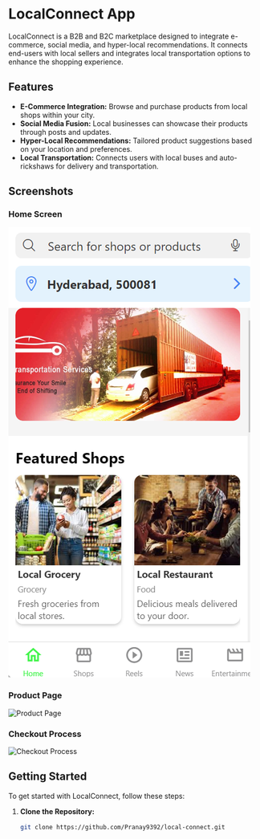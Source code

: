 # LocalConnect App

LocalConnect is a B2B and B2C marketplace designed to integrate e-commerce, social media, and hyper-local recommendations. It connects end-users with local sellers and integrates local transportation options to enhance the shopping experience.

## Features

- **E-Commerce Integration:** Browse and purchase products from local shops within your city.
- **Social Media Fusion:** Local businesses can showcase their products through posts and updates.
- **Hyper-Local Recommendations:** Tailored product suggestions based on your location and preferences.
- **Local Transportation:** Connects users with local buses and auto-rickshaws for delivery and transportation.

## Screenshots

### Home Screen

![Home Screen](homepage.png)

### Product Page

![Product Page](assets/images/product-page.png)

### Checkout Process

![Checkout Process](assets/images/checkout-process.png)

## Getting Started

To get started with LocalConnect, follow these steps:

1. **Clone the Repository:**
   ```bash
   git clone https://github.com/Pranay9392/local-connect.git
